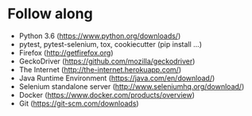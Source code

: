 # Follow along
* Python 3.6 (https://www.python.org/downloads/)
* pytest, pytest-selenium, tox, cookiecutter (pip install ...)
* Firefox (http://getfirefox.org)
* GeckoDriver (https://github.com/mozilla/geckodriver)
* The Internet (http://the-internet.herokuapp.com/)
* Java Runtime Environment (https://java.com/en/download/)
* Selenium standalone server (http://www.seleniumhq.org/download/)
* Docker (https://www.docker.com/products/overview)
* Git (https://git-scm.com/downloads)
